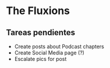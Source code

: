 # The Fluxions

## Tareas pendientes
* Create posts about Podcast chapters
* Create Social Media page (?)
* Escalate pics for post